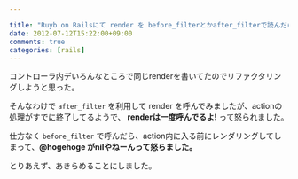 ```yaml
---

title: "Ruyb on Railsにて render を before_filterとかafter_filterで読んだら酷い目にあった"
date: 2012-07-12T15:22:00+09:00
comments: true
categories: [rails]
---
```

コントローラ内デいろんなところで同じrenderを書いてたのでリファクタリングしようと思った。

そんなわけで `after_filter` を利用して render を呼んでみましたが、actionの処理がすでに終了してるようで、 **renderは一度呼んでるよ!** って怒られました。

仕方なく `before_filter` で呼んだら、action内に入る前にレンダリングしてしまって、**@hogehoge がnilやねーんって怒らました。**

とりあえず、あきらめることにしました。
